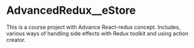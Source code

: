 # AdvancedRedux__eStore
This is a course project with Advance React-redux concept. Includes, various ways of handling side effects with Redux toolkit and using action creator.
